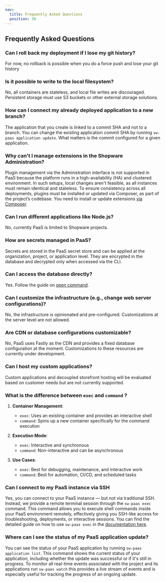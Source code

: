 ```yaml
---
nav:
  title: Frequently Asked Questions
  position: 50
---
```


## Frequently Asked Questions

### Can I roll back my deployment if I lose my git history?

For now, no rollback is possible when you do a force push and lose your git history

### Is it possible to write to the local filesystem?

No, all containers are stateless, and local file writes are discouraged. Persistent storage must use S3 buckets or other external storage solutions.

### How can I connect my already deployed application to a new branch?

The application that you create is linked to a commit SHA and not to a branch. You can change the existing application commit SHA by running `sw-paas application update`. What matters is the commit configured for a given application.

### Why can't I manage extensions in the Shopware Administration?

Plugin management via the Administration interface is not supported in PaaS because the platform runs in a high-availability (HA) and clustered environment. In such setups, local changes aren't feasible, as all instances must remain identical and stateless. To ensure consistency across all deployments, plugins must be installed or updated via Composer, as part of the project’s codebase. You need to install or update extensions [via Composer](https://developer.shopware.com/docs/guides/hosting/installation-updates/extension-managment.html#installing-extensions-with-composer).

### Can I run different applications like Node.js?

No, currently PaaS is limited to Shopware projects.

### How are secrets managed in PaaS?

Secrets are stored in the PaaS secret store and can be applied at the organization, project, or application level. They are encrypted in the database and decrypted only when accessed via the CLI.

### Can I access the database directly?

Yes. Follow the guide on [open command](./CLI/open).

### Can I customize the infrastructure (e.g., change web server configurations)?

No, the infrastructure is opinionated and pre-configured. Customizations at the server level are not allowed.

### Are CDN or database configurations customizable?

No, PaaS uses Fastly as the CDN and provides a fixed database configuration at the moment. Customizations to these resources are currently under development.

### Can I host my custom applications?

Custom applications and decoupled storefront hosting will be evaluated based on customer needs but are not currently supported.

### What is the difference between `exec` and `command` ?

1. **Container Management**:

   - `exec`: Uses an existing container and provides an interactive shell
   - `command`: Spins up a new container specifically for the command execution

2. **Execution Mode**:

   - `exec`: Interactive and synchronous
   - `command`: Non-interactive and can be asynchronous

3. **Use Cases**:
   - `exec`: Best for debugging, maintenance, and interactive work
   - `command`: Best for automation, CI/CD, and scheduled tasks

### Can I connect to my PaaS instance via SSH

Yes, you can connect to your PaaS instance — but not via traditional SSH. Instead, we provide a remote terminal session through the `sw-paas exec` command. This command allows you to execute shell commands inside your PaaS environment remotely, effectively giving you SSH-like access for troubleshooting, deployments, or interactive sessions. You can find the detailed guide on how to use `sw-paas exec` in the [documentation here](https://developer.shopware.com/docs/products/paas/shopware/CLI/exec.html).

### Where can I see the status of my PaaS application update?

You can see the status of your PaaS application by running `sw-paas application list`. This command shows the current status of your application, including whether the update was successful or if it's still in progress. To monitor all real-time events associated with the project and its applications run `sw-paas watch` this provides a live stream of events and is especially useful for tracking the progress of an ongoing update.
